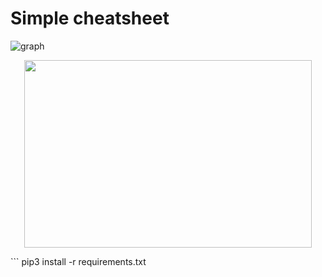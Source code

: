 # Simple cheatsheet

![graph](https://user-images.githubusercontent.com/65621247/119857294-1bb88880-bf1c-11eb-80d1-402e151c57cc.png)
<p align="center">
  <img width="460" height="300" src="https://user-images.githubusercontent.com/65621247/119857273-18bd9800-bf1c-11eb-8525-44bcbcea93a1.png">
</p>
```
pip3 install -r requirements.txt

```
